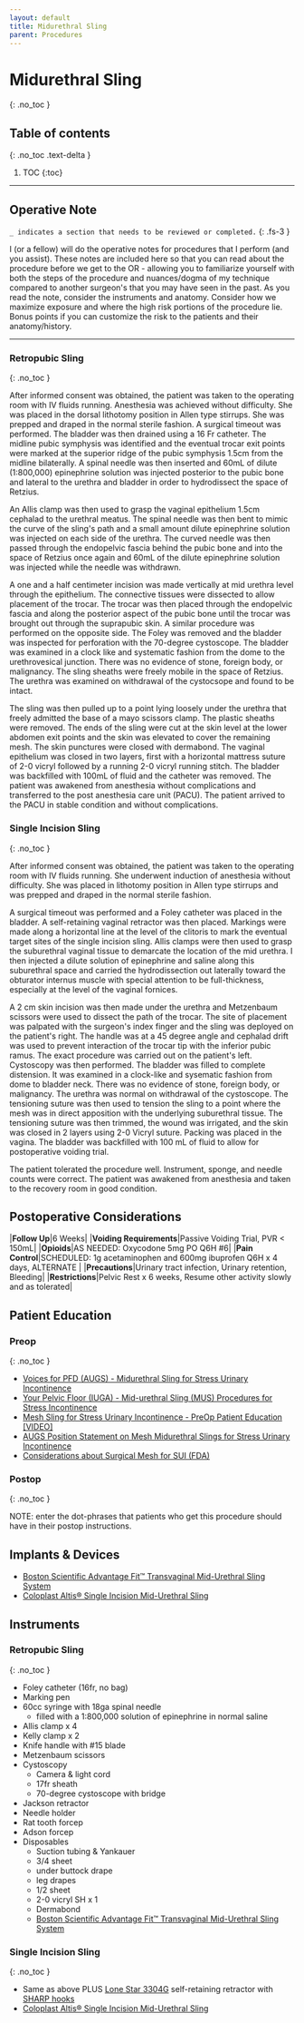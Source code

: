 ```yaml
---
layout: default
title: Midurethral Sling
parent: Procedures
---
```


# Midurethral Sling
{: .no_toc }

## Table of contents
{: .no_toc .text-delta }

1. TOC
{:toc}

---

## Operative Note
`_ indicates a section that needs to be reviewed or completed.`
{: .fs-3 }

I (or a fellow) will do the operative notes for procedures that I perform (and you assist). These notes are included here so that you can read about the procedure before we get to the OR - allowing you to familiarize yourself with both the steps of the procedure and nuances/dogma of my technique compared to another surgeon's that you may have seen in the past. As you read the note, consider the instruments and anatomy. Consider how we maximize exposure and where the high risk portions of the procedure lie. Bonus points if you can customize the risk to the patients and their anatomy/history.


---
### Retropubic Sling
{: .no_toc }

After informed consent was obtained, the patient was taken to the operating room with IV fluids running. Anesthesia was achieved without difficulty. She was placed in the dorsal lithotomy position in Allen type stirrups. She was prepped and draped in the normal sterile fashion. A surgical timeout was performed. The bladder was then drained using a 16 Fr catheter. The midline pubic symphysis was identified and the eventual trocar exit points were marked at the superior ridge of the pubic symphysis 1.5cm from the midline bilaterally. A spinal needle was then inserted and 60mL of dilute (1:800,000) epinephrine solution was injected posterior to the pubic bone and lateral to the urethra and bladder in order to hydrodissect the space of Retzius.
   
An Allis clamp was then used to grasp the vaginal epithelium 1.5cm cephalad to the urethral meatus. The spinal needle was then bent to mimic the curve of the sling's path and a small amount dilute epinephrine solution was injected on each side of the urethra. The curved needle was then passed through the endopelvic fascia behind the pubic bone and into the space of Retzius once again and 60mL of the dilute epinephrine solution was injected while the needle was withdrawn.
   
A one and a half centimeter incision was made vertically at mid urethra level through the epithelium. The connective tissues were dissected to allow placement of the trocar. The trocar was then placed through the endopelvic fascia and along the posterior aspect of the pubic bone until the trocar was brought out through the suprapubic skin. A similar procedure was performed on the opposite side. The Foley was removed and the bladder was inspected for perforation with the 70-degree cystoscope. The bladder was examined in a clock like and systematic fashion from the dome to the urethrovesical junction. There was no evidence of stone, foreign body, or malignancy. The sling sheaths were freely mobile in the space of Retzius. The urethra was examined on withdrawal of the cystocsope and found to be intact.
   
The sling was then pulled up to a point lying loosely under the urethra that freely admitted the base of a mayo scissors clamp. The plastic sheaths were removed. The ends of the sling were cut at the skin level at the lower abdomen exit points and the skin was elevated to cover the remaining mesh. The skin punctures were closed with dermabond. The vaginal epithelium was closed in two layers, first with a horizontal mattress suture of 2-0 vicryl followed by a running 2-0 vicryl running stitch. The bladder was backfilled with 100mL of fluid and the catheter was removed. The patient was awakened from anesthesia without complications and transferred to the post anesthesia care unit (PACU). The patient arrived to the PACU in stable condition and without complications.

### Single Incision Sling
{: .no_toc }

After informed consent was obtained, the patient was taken to the operating room with IV fluids running.  She underwent induction of anesthesia without difficulty.  She was placed in lithotomy position in Allen type stirrups and was prepped and draped in the normal sterile fashion.

A surgical timeout was performed and a Foley catheter was placed in the bladder. A self-retaining vaginal retractor was then placed.  Markings were made along a horizontal line at the level of the clitoris to mark the eventual target sites of the single incision sling.  Allis clamps were then used to grasp the suburethral vaginal tissue to demarcate the location of the mid urethra.  I then injected a dilute solution of epinephrine and saline along this suburethral space and carried the hydrodissection out laterally toward the obturator internus muscle with special attention to be full-thickness, especially at the level of the vaginal fornices.

A 2 cm skin incision was then made under the urethra and Metzenbaum scissors were used to dissect the path of the trocar.  The site of placement was palpated with the surgeon's index finger and the sling was deployed on the patient's right.  The handle was at a 45 degree angle and cephalad drift was used to prevent interaction of the trocar tip with the inferior pubic ramus.  The exact procedure was carried out on the patient's left.  Cystoscopy was then performed. The bladder was filled to complete distension. It was examined in a clock-like and sysematic fashion from dome to bladder neck. There was no evidence of stone, foreign body, or malignancy. The urethra was normal on withdrawal of the cystoscope. The tensioning suture was then used to tension the sling to a point where the mesh was in direct apposition with the underlying suburethral tissue.  The tensioning suture was then trimmed, the wound was irrigated, and the skin was closed in 2 layers using 2-0 Vicryl suture.  Packing was placed in the vagina.  The bladder was backfilled with 100 mL of fluid to allow for postoperative voiding trial.

The patient tolerated the procedure well. Instrument, sponge, and needle counts were correct. The patient was awakened from anesthesia and taken to the recovery room in good condition.

## Postoperative Considerations

|**Follow Up**|6 Weeks|
|**Voiding Requirements**|Passive Voiding Trial, PVR < 150mL|
|**Opioids**|AS NEEDED: Oxycodone 5mg PO Q6H #6|
|**Pain Control**|SCHEDULED: 1g acetaminophen and 600mg ibuprofen Q6H x 4 days, ALTERNATE |
|**Precautions**|Urinary tract infection, Urinary retention, Bleeding|
|**Restrictions**|Pelvic Rest x 6 weeks, Resume other activity slowly and as tolerated|

## Patient Education
### Preop
{: .no_toc }

* [Voices for PFD (AUGS) - Midurethral Sling for Stress Urinary Incontinence](https://www.voicesforpfd.org/assets/2/6/Mid-urethral_Sling.pdf)
* [Your Pelvic Floor (IUGA) - Mid-urethral Sling (MUS) Procedures for Stress Incontinence](https://www.yourpelvicfloor.org/media/mid-urethal-sling-english.pdf)
* [Mesh Sling for Stress Urinary Incontinence - PreOp Patient Education [VIDEO]](https://youtu.be/0hDH_mmm-C4)
* [AUGS Position Statement on Mesh Midurethral Slings for Stress Urinary Incontinence](https://www.augs.org/assets/1/6/AUGS-SUFU_MUS_Position_Statement.pdf)
* [Considerations about Surgical Mesh for SUI (FDA)](https://www.fda.gov/medical-devices/urogynecologic-surgical-mesh-implants/considerations-about-surgical-mesh-sui)

### Postop
{: .no_toc }

NOTE: enter the dot-phrases that patients who get this procedure should have in their postop instructions.


## Implants &amp; Devices
* [Boston Scientific Advantage Fit&trade; Transvaginal Mid-Urethral Sling System](https://www.bostonscientific.com/en-US/products/mid-urethral-slings/advantage-fit.html)
* [Coloplast Altis&reg; Single Incision Mid-Urethral Sling](https://www.coloplast.us/altis-en-us.aspx#section=product-description_3)


## Instruments

### Retropubic Sling
{: .no_toc }

* Foley catheter (16fr, no bag)
* Marking pen
* 60cc syringe with 18ga spinal needle
	* filled with a 1:800,000 solution of epinephrine in normal saline
* Allis clamp x 4
* Kelly clamp x 2
* Knife handle with #15 blade
* Metzenbaum scissors
* Cystoscopy
	* Camera & light cord
	* 17fr sheath
	* 70-degree cystoscope with bridge
* Jackson retractor
* Needle holder
* Rat tooth forcep
* Adson forcep
* Disposables
	* Suction tubing & Yankauer
	* 3/4 sheet
	* under buttock drape
	* leg drapes
	* 1/2 sheet
	* 2-0 vicryl SH x 1
	* Dermabond
	* [Boston Scientific Advantage Fit&trade; Transvaginal Mid-Urethral Sling System](https://www.bostonscientific.com/en-US/products/mid-urethral-slings/advantage-fit.html)

### Single Incision Sling
{: .no_toc }

* Same as above PLUS [Lone Star 3304G](https://cdn.shopify.com/s/files/1/0007/0510/1881/products/110265_usn_36836c92-fe63-40f0-97c8-b75b24b68d25_452x452.jpg?v=1599219725) self-retaining retractor with [SHARP hooks](https://d247lz6b6oc5j.cloudfront.net/images/thumbnails/640/524/detailed/547/ns10003898-cooper-surgical-3311-8g-lone-star-elastic-stays-5mm-sharp-hook-8.jpeg?t=1617588391)
* [Coloplast Altis&reg; Single Incision Mid-Urethral Sling](https://www.coloplast.us/altis-en-us.aspx#section=product-description_3)